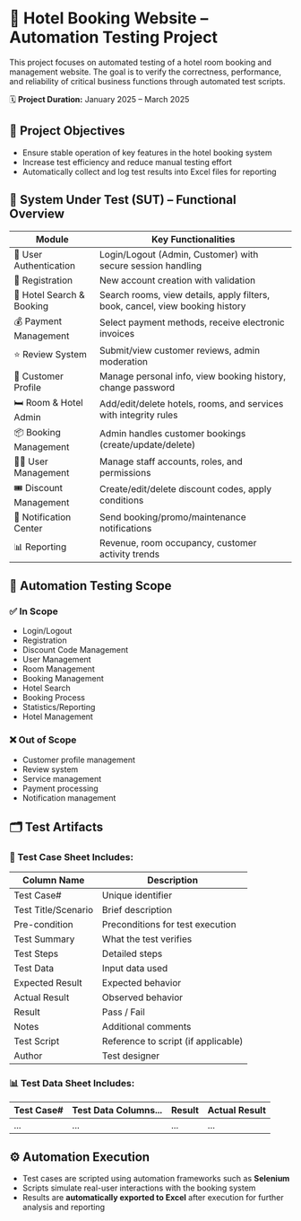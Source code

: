 # 🧪 Hotel Booking Website – Automation Testing Project

This project focuses on automated testing of a hotel room booking and management website. The goal is to verify the correctness, performance, and reliability of critical business functions through automated test scripts.

🗓 **Project Duration:** January 2025 – March 2025

## 🎯 Project Objectives

- Ensure stable operation of key features in the hotel booking system  
- Increase test efficiency and reduce manual testing effort  
- Automatically collect and log test results into Excel files for reporting  

## 🧱 System Under Test (SUT) – Functional Overview

| Module                | Key Functionalities                                                                 |
|-----------------------|--------------------------------------------------------------------------------------|
| 🔐 User Authentication | Login/Logout (Admin, Customer) with secure session handling                         |
| 📝 Registration         | New account creation with validation                                                |
| 🏨 Hotel Search & Booking | Search rooms, view details, apply filters, book, cancel, view booking history     |
| 💰 Payment Management   | Select payment methods, receive electronic invoices                                |
| ⭐ Review System        | Submit/view customer reviews, admin moderation                                     |
| 👤 Customer Profile     | Manage personal info, view booking history, change password                        |
| 🛏️ Room & Hotel Admin  | Add/edit/delete hotels, rooms, and services with integrity rules                   |
| 📦 Booking Management   | Admin handles customer bookings (create/update/delete)                             |
| 🧑‍💼 User Management     | Manage staff accounts, roles, and permissions                                      |
| 🎟️ Discount Management | Create/edit/delete discount codes, apply conditions                                |
| 🔔 Notification Center  | Send booking/promo/maintenance notifications                                       |
| 📊 Reporting            | Revenue, room occupancy, customer activity trends                                  |

## 🧪 Automation Testing Scope

### ✅ In Scope

- Login/Logout  
- Registration  
- Discount Code Management  
- User Management  
- Room Management  
- Booking Management  
- Hotel Search  
- Booking Process  
- Statistics/Reporting  
- Hotel Management  

### ❌ Out of Scope

- Customer profile management  
- Review system  
- Service management  
- Payment processing  
- Notification management  

## 🗂️ Test Artifacts

### 📄 Test Case Sheet Includes:

| Column Name       | Description                              |
|-------------------|------------------------------------------|
| Test Case#        | Unique identifier                        |
| Test Title/Scenario | Brief description                       |
| Pre-condition     | Preconditions for test execution         |
| Test Summary      | What the test verifies                   |
| Test Steps        | Detailed steps                           |
| Test Data         | Input data used                          |
| Expected Result   | Expected behavior                        |
| Actual Result     | Observed behavior                        |
| Result            | Pass / Fail                              |
| Notes             | Additional comments                      |
| Test Script       | Reference to script (if applicable)      |
| Author            | Test designer                            |

### 📊 Test Data Sheet Includes:

| Test Case# | Test Data Columns... | Result | Actual Result |
|------------|----------------------|--------|----------------|
| ...        | ...                  | ...    | ...            |

## ⚙️ Automation Execution

- Test cases are scripted using automation frameworks such as **Selenium**
- Scripts simulate real-user interactions with the booking system  
- Results are **automatically exported to Excel** after execution for further analysis and reporting  
